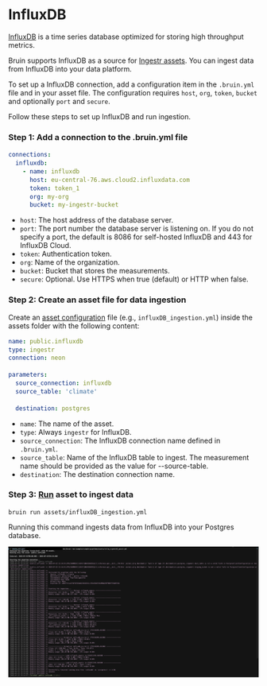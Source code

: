 # InfluxDB
[InfluxDB](https://www.influxdata.com/) is a time series database optimized for storing high throughput metrics.

Bruin supports InfluxDB as a source for [Ingestr assets](/assets/ingestr). You can ingest data from InfluxDB into your data platform.

To set up a InfluxDB connection, add a configuration item in the `.bruin.yml` file and in your asset file. The configuration requires `host`, `org`, `token`, `bucket` and optionally `port` and `secure`.

Follow these steps to set up InfluxDB and run ingestion.

### Step 1: Add a connection to the .bruin.yml file
```yaml
connections:
  influxdb:
    - name: influxdb
      host: eu-central-76.aws.cloud2.influxdata.com
      token: token_1
      org: my-org
      bucket: my-ingestr-bucket
```
- `host`: The host address of the database server.
- `port`: The port number the database server is listening on. If you do not specify a port, the default is 8086 for self-hosted InfluxDB and 443 for InfluxDB Cloud.
- `token`: Authentication token.
- `org`: Name of the organization.
- `bucket`: Bucket that stores the measurements.
- `secure`: Optional. Use HTTPS when true (default) or HTTP when false.


### Step 2: Create an asset file for data ingestion
Create an [asset configuration](/assets/ingestr#asset-structure) file (e.g., `influxDB_ingestion.yml`) inside the assets folder with the following content:
```yaml
name: public.influxdb
type: ingestr
connection: neon

parameters:
  source_connection: influxdb
  source_table: 'climate'

  destination: postgres
```
- `name`: The name of the asset.
- `type`: Always `ingestr` for InfluxDB.
- `source_connection`: The InfluxDB connection name defined in `.bruin.yml`.
- `source_table`: Name of the InfluxDB table to ingest. The measurement name should be provided as the value for --source-table.
- `destination`: The destination connection name.

### Step 3: [Run](/commands/run) asset to ingest data
```
bruin run assets/influxDB_ingestion.yml
```
Running this command ingests data from InfluxDB into your Postgres database.

<img alt="InfluxDB" src="./media/influxdb_ingestion.png">
